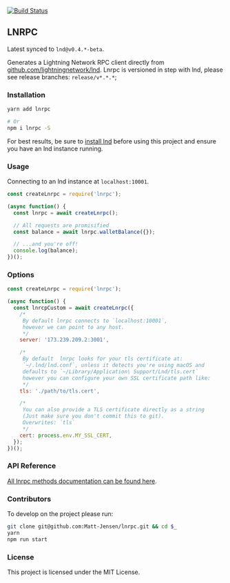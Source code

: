 [![Build Status](https://travis-ci.org/Matt-Jensen/lnrpc.svg?branch=master)](https://travis-ci.org/Matt-Jensen/lnrpc)

## LNRPC

Latest synced to `lnd@v0.4.*-beta`.

Generates a Lightning Network RPC client directly from [github.com/lightningnetwork/lnd](https://github.com/lightningnetwork/lnd). Lnrpc is versioned in step with lnd, please see release branches: `release/v*.*.*`;

### Installation

```sh
yarn add lnrpc

# Or
npm i lnrpc -S
```

For best results, be sure to [install lnd](https://github.com/lightningnetwork/lnd/blob/master/docs/INSTALL.md) before using this project and ensure you have an lnd instance running.

### Usage

Connecting to an lnd instance at `localhost:10001`.

```javascript
const createLnrpc = require('lnrpc');

(async function() {
  const lnrpc = await createLnrpc();

  // All requests are promisified
  const balance = await lnrpc.walletBalance({});

  // ...and you're off!
  console.log(balance);
})();
```

### Options

```javascript
const createLnrpc = require('lnrpc');

(async function() {
  const lnrcpCustom = await createLnrpc({
    /*
     By default lnrpc connects to `localhost:10001`,
     however we can point to any host.
     */
    server: '173.239.209.2:3001',

    /*
     By default  lnrpc looks for your tls certificate at:
     `~/.lnd/lnd.conf`, unless it detects you're using macOS and
     defaults to `~/Library/Application\ Support/Lnd/tls.cert`
     however you can configure your own SSL certificate path like:
     */
    tls: './path/to/tls.cert',

    /*
     You can also provide a TLS certificate directly as a string
     (Just make sure you don't commit this to git).
     Overwrites: `tls`
     */
    cert: process.env.MY_SSL_CERT,
  });
})();
```

### API Reference

[All lnrpc methods documentation can be found here](http://api.lightning.community).

### Contributors

To develop on the project please run:

```sh
git clone git@github.com:Matt-Jensen/lnrpc.git && cd $_
yarn
npm run start
```

### License

This project is licensed under the MIT License.
